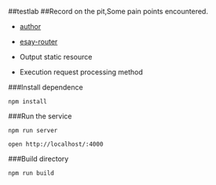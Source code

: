 ##testlab
##Record on the pit,Some pain points encountered.

 * [author](http://www.cnblogs.com/axes/p/4491983.html)
 * [esay-router](https://github.com/whxaxes/easy-router)  

 * Output static resource
 * Execution request processing method

###Install dependence
```
npm install
```

###Run the service
```
npm run server

open http://localhost/:4000
```

###Build directory
```
npm run build
```
